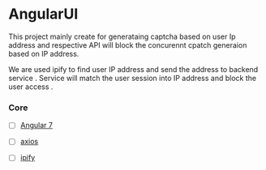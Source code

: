 # AngularUI

This project mainly create for generataing captcha based on user Ip address and respective API will block the concurennt cpatch generaion based on IP address.

We are used ipify to find user IP address and send the address to backend service . Service will match the user session into IP address and block the user access .

### Core

- [ ] [Angular 7](https://angular.io/)
- [ ] [axios](https://github.com/axios/axios)
- [ ] [ipify]()

